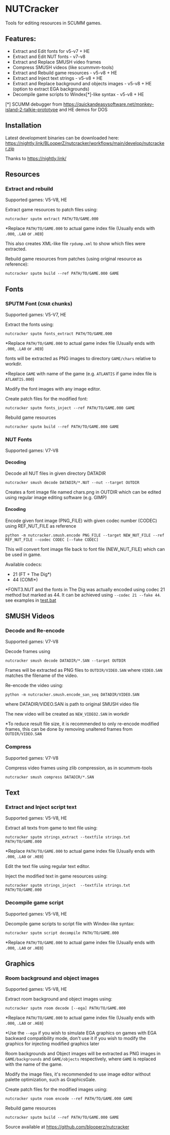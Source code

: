 # NUTCracker
Tools for editing resources in SCUMM games.

## Features:
* Extract and Edit fonts for v5-v7 + HE
* Extract and Edit NUT fonts - v7-v8
* Extract and Replace SMUSH video frames
* Compress SMUSH videos (like scummvm-tools)
* Extract and Rebuild game resources - v5-v8 + HE
* Extract and Inject text strings - v5-v8 + HE
* Extract and Replace background and objects images - v5-v8 + HE (option to extract EGA backgrounds)
* Decompile game scripts to Windex[*]-like syntax - v5-v8 + HE

[*] SCUMM debugger from https://quickandeasysoftware.net/monkey-island-2-talkie-prototype and HE demos for DOS

## Installation
Latest development binaries can be downloaded here: https://nightly.link/BLooperZ/nutcracker/workflows/main/develop/nutcracker.zip

Thanks to https://nightly.link/

## Resources

### Extract and rebuild

Supported games: V5-V8, HE

Extract game resources to patch files using:
```
nutcracker sputm extract PATH/TO/GAME.000
```
*Replace `PATH/TO/GAME.000` to actual game index file (Usually ends with `.000`, `.LA0` or `.HE0`)

This also creates XML-like file `rpdump.xml` to show which files were extracted.

Rebuild game resources from patches (using original resource as reference):
```
nutcracker sputm build --ref PATH/TO/GAME.000 GAME
```

## Fonts

### SPUTM Font (`CHAR` chunks)

Supported games: V5-V7, HE

Extract the fonts using:
```
nutcracker sputm fonts_extract PATH/TO/GAME.000
```

*Replace `PATH/TO/GAME.000` to actual game index file (Usually ends with `.000`, `.LA0` or `.HE0`)

fonts will be extracted as PNG images to directory `GAME/chars` relative to workdir.

*Replace `GAME` with name of the game (e.g. `ATLANTIS` if game index file is `ATLANTIS.000`)

Modify the font images with any image editor.

Create patch files for the modified font:
```
nutcracker sputm fonts_inject --ref PATH/TO/GAME.000 GAME
```
Rebuild game resources
```
nutcracker sputm build --ref PATH/TO/GAME.000 GAME
```

### NUT Fonts

Supported games: V7-V8

#### Decoding
Decode all NUT files in given directory DATADIR
```
nutcracker smush decode DATADIR/*.NUT --nut --target OUTDIR
```
Creates a font image file named chars.png in OUTDIR which can be edited using regular image editing software (e.g. GIMP)

#### Encoding
Encode given font image (PNG_FILE) with given codec number (CODEC) using REF_NUT_FILE as reference
```
python -m nutcracker.smush.encode PNG_FILE --target NEW_NUT_FILE --ref REF_NUT_FILE --codec CODEC [--fake CODEC]
```
This will convert font image file back to font file (NEW_NUT_FILE) which can be used in game.

Available codecs: 
* 21 (FT + The Dig*)
* 44 (COMI*)

*FONT3.NUT and the fonts in The Dig was actually encoded using codec 21 method but marked as 44.
It can be achieved using `--codec 21 --fake 44`.
see examples in [test.bat](test.bat)

## SMUSH Videos

### Decode and Re-encode

Supported games: V7-V8

Decode frames using
```
nutcracker smush decode DATADIR/*.SAN --target OUTDIR
```
Frames will be extracted as PNG files to `OUTDIR/VIDEO.SAN`
where `VIDEO.SAN` matches the filename of the video.

Re-encode the video using:
```
python -m nutcracker.smush.encode_san_seq DATADIR/VIDEO.SAN
``` 
where DATADIR/VIDEO.SAN is path to original SMUSH video file

The new video will be created as `NEW_VIDEO2.SAN` in workdir

*To reduce result file size, it is recommended to only re-encode modified frames, this can be done by removing unaltered frames from `OUTDIR/VIDEO.SAN`

### Compress

Supported games: V7-V8

Compress video frames using zlib compression, as in scummvm-tools
```
nutcracker smush compress DATADIR/*.SAN
```

## Text

### Extract and Inject script text

Supported games: V5-V8, HE

Extract all texts from game to text file using:
```
nutcracker sputm strings_extract --textfile strings.txt PATH/TO/GAME.000
```
*Replace `PATH/TO/GAME.000` to actual game index file (Usually ends with `.000`, `.LA0` or `.HE0`)

Edit the text file using regular text editor.

Inject the modified text in game resources using:
```
nutcracker sputm strings_inject  --textfile strings.txt PATH/TO/GAME.000
```

### Decompile game script

Supported games: V5-V8, HE

Decompile game scripts to script file with Windex-like syntax:

```
nutcracker sputm script decompile PATH/TO/GAME.000
```
*Replace `PATH/TO/GAME.000` to actual game index file (Usually ends with `.000`, `.LA0` or `.HE0`)


## Graphics

### Room background and object images

Supported games: V5-V8, HE

Extract room background and object images using:

```
nutcracker sputm room decode [--ega] PATH/TO/GAME.000
```
*Replace `PATH/TO/GAME.000` to actual game index file (Usually ends with `.000`, `.LA0` or `.HE0`)

*Use the `--ega` if you wish to simulate EGA graphics on games with EGA backward compatibility mode, don't use it if you wish to modify the graphics for injecting modified graphics later

Room backgrounds and Object images will be extracted as PNG images in `GAME/backgrounds` and `GAME/objects` respectively, where `GAME` is replaced with the name of the game.

Modify the image files, it's recommended to use image editor without palette optimization, such as GraphicsGale.

Create patch files for the modified images using:
```
nutcracker sputm room encode --ref PATH/TO/GAME.000 GAME
```
Rebuild game resources
```
nutcracker sputm build --ref PATH/TO/GAME.000 GAME
```

Source available at https://github.com/blooperz/nutcracker
